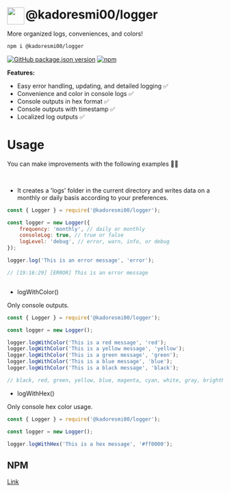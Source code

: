   <h1>
    <img align="left" height=40 src="https://cdn0.iconfinder.com/data/icons/apple-apps/100/Apple_Settings-512.png" />
    <span align="left">@kadoresmi00/logger</span>
  </h1>

More organized logs, conveniences, and colors!

```bash
npm i @kadoresmi00/logger
```

<a href="https://www.npmjs.com/package/@kadoresmi00/logger">![GitHub package.json version](https://img.shields.io/github/package-json/v/kadoresmi00/logger?style=for-the-badge)</a>
<a href="https://www.npmjs.com/package/@kadoresmi00/convert-currency">![npm](https://img.shields.io/npm/dw/@kadoresmi00/logger?style=for-the-badge)</a>

**Features:**

- Easy error handling, updating, and detailed logging ✅
- Convenience and color in console logs ✅
- Console outputs in hex format ✅
- Console outputs with timestamp ✅
- Localized log outputs ✅
# Usage

You can make improvements with the following examples 🧑‍💻
<br>

<br>

- It creates a 'logs' folder in the current directory and writes data on a monthly or daily basis according to your preferences.

```js
const { Logger } = require('@kadoresmi00/logger');

const logger = new Logger({
    frequency: 'monthly', // daily or monthly
    consoleLog: true, // true or false
    logLevel: 'debug', // error, warn, info, or debug
});

logger.log('This is an error message', 'error');

// [19:16:29] [ERROR] This is an error message



```

- logWithColor()
<p>Only console outputs.</p>

```js
const { Logger } = require('@kadoresmi00/logger');

const logger = new Logger();

logger.logWithColor('This is a red message', 'red');
logger.logWithColor('This is a yellow message', 'yellow');
logger.logWithColor('This is a green message', 'green');
logger.logWithColor('This is a blue message', 'blue');
logger.logWithColor('This is a black message', 'black');

// black, red, green, yellow, blue, magenta, cyan, white, gray, brightRed, brightGreen, brightYellow, brightBlue, brightMagenta, brightCyan, brightWhite, purple, orange, teal, pink, lavender, reset

```
- logWithHex()
<p>Only console hex color usage.</p>

```js
const { Logger } = require('@kadoresmi00/logger');

const logger = new Logger();

logger.logWithHex('This is a hex message', '#ff0000');

```


## NPM
[Link](https://www.npmjs.com/package/@kadoresmi00/logger)
